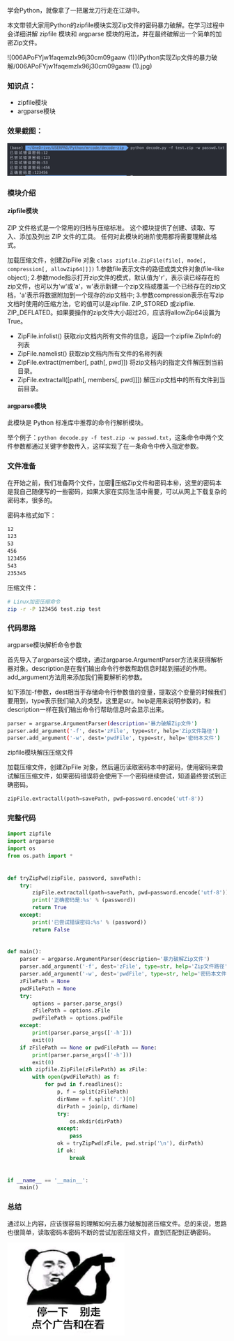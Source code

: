 

学会Python，就像拿了一把屠龙刀行走在江湖中。

本文带领大家用Python的zipfile模块实现Zip文件的密码暴力破解。在学习过程中会详细讲解 zipfile 模块和 argparse 模块的用法，并在最终破解出一个简单的加密Zip文件。

![006APoFYjw1faqemzlx96j30cm09gaaw (1)](Python实现Zip文件的暴力破解/006APoFYjw1faqemzlx96j30cm09gaaw (1).jpg)

### 知识点：

- zipfile模块
- argparse模块

### 效果截图：

![image-20200819222314509](Python实现Zip文件的暴力破解/image-20200819222314509.png)

### 模块介绍

#### zipfile模块

ZIP 文件格式是一个常用的归档与压缩标准。 这个模块提供了创建、读取、写入、添加及列出 ZIP 文件的工具。 任何对此模块的进阶使用都将需要理解此格式。

加载压缩文件，创建ZipFile 对象
 `class zipfile.ZipFile(file[, mode[, compression[, allowZip64]]])`
 1.参数file表示文件的路径或类文件对象(file-like object);
 2.参数mode指示打开zip文件的模式，默认值为'r'，表示读已经存在的zip文件，也可以为'w'或'a'，w'表示新建一个zip文档或覆盖一个已经存在的zip文档，'a'表示将数据附加到一个现存的zip文档中;
 3.参数compression表示在写zip文档时使用的压缩方法，它的值可以是zipfile. ZIP_STORED 或zipfile. ZIP_DEFLATED。如果要操作的zip文件大小超过2G，应该将allowZip64设置为True。

- ZipFile.infolist()
  获取zip文档内所有文件的信息，返回一个zipfile.ZipInfo的列表
- ZipFile.namelist()
  获取zip文档内所有文件的名称列表
- ZipFile.extract(member[, path[, pwd]])
  将zip文档内的指定文件解压到当前目录。
- ZipFile.extractall([path[, members[, pwd]]])
  解压zip文档中的所有文件到当前目录。

#### argparse模块

此模块是 Python 标准库中推荐的命令行解析模块。

举个例子：`python decode.py -f test.zip -w passwd.txt`，这条命令中两个文件参数都通过关键字参数传入，这样实现了在一条命令中传入指定参数。

### 文件准备

在开始之前，我们准备两个文件，加密🔐压缩Zip文件和密码本㊙️，这里的密码本是我自己随便写的一些密码，如果大家在实际生活中需要，可以从网上下载复杂的密码本，很多的。

密码本格式如下：

```txt
12
123
53
456
123456
543
235345
```

压缩文件：

```sh
# Linux加密压缩命令
zip -r -P 123456 test.zip test
```

### 代码思路

argparse模块解析命令参数

首先导入了argparse这个模块，通过argparse.ArgumentParser方法来获得解析器对象。description是在我们输出命令行参数帮助信息时起到描述的作用。add_argument方法用来添加我们需要解析的参数。

如下添加-f参数，dest相当于存储命令行参数值的变量，提取这个变量的时候我们要用到，type表示我们输入的类型，这里是str。help是用来说明参数的，和description一样在我们输出命令行帮助信息时会显示出来。

```sh
parser = argparse.ArgumentParser(description='暴力破解Zip文件')
parser.add_argument('-f', dest='zFile', type=str, help='Zip文件路径')
parser.add_argument('-w', dest='pwdFile', type=str, help='密码本文件')
```

zipfile模块解压压缩文件

加载压缩文件，创建ZipFile 对象，然后遍历读取密码本中的密码，使用密码来尝试解压压缩文件，如果密码错误将会使用下一个密码继续尝试，知道最终尝试到正确密码。

```python
zipFile.extractall(path=savePath, pwd=password.encode('utf-8'))
```

### 完整代码

```python
import zipfile
import argparse
import os
from os.path import *


def tryZipPwd(zipFile, password, savePath):
    try:
        zipFile.extractall(path=savePath, pwd=password.encode('utf-8'))
        print('正确密码是:%s' % (password))
        return True
    except:
        print('已尝试错误密码:%s' % (password))
        return False


def main():
    parser = argparse.ArgumentParser(description='暴力破解Zip文件')
    parser.add_argument('-f', dest='zFile', type=str, help='Zip文件路径')
    parser.add_argument('-w', dest='pwdFile', type=str, help='密码本文件')
    zFilePath = None
    pwdFilePath = None
    try:
        options = parser.parse_args()
        zFilePath = options.zFile
        pwdFilePath = options.pwdFile
    except:
        print(parser.parse_args(['-h']))
        exit(0)
    if zFilePath == None or pwdFilePath == None:
        print(parser.parse_args(['-h']))
        exit(0)
    with zipfile.ZipFile(zFilePath) as zFile:
        with open(pwdFilePath) as f:
            for pwd in f.readlines():
                p, f = split(zFilePath)
                dirName = f.split('.')[0]
                dirPath = join(p, dirName)
                try:
                    os.mkdir(dirPath)
                except:
                    pass
                ok = tryZipPwd(zFile, pwd.strip('\n'), dirPath)
                if ok:
                    break


if __name__ == '__main__':
    main()
```

### 总结

通过以上内容，应该很容易的理解如何去暴力破解加密压缩文件。总的来说，思路也很简单，读取密码本密码不断的尝试加密压缩文件，直到匹配到正确密码。

![005TGG6vly1fpbfie916cj307i05xt97](Python实现Zip文件的暴力破解/005TGG6vly1fpbfie916cj307i05xt97.png)